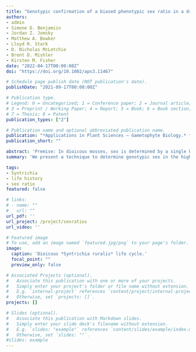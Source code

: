 ```yaml
---
title: "Genotypic confirmation of a biased phenotypic sex ratio in a dryland moss using restriction fragment length polymorphisms"
authors:
- admin
- Simone D. Benjamiin
- Jordan Z. Jomsky
- Matthew A. Bowker
- Lloyd R. Stark
- D. Nicholas McLetchie
- Brent D. Mishler
- Kirsten M. Fisher
date: "2022-04-17T00:00:00Z"
doi: "https://doi.org/10.1002/aps3.11467"

# Schedule page publish date (NOT publication's date).
publishDate: "2021-09-17T00:00:00Z"

# Publication type.
# Legend: 0 = Uncategorized; 1 = Conference paper; 2 = Journal article;
# 3 = Preprint / Working Paper; 4 = Report; 5 = Book; 6 = Book section;
# 7 = Thesis; 8 = Patent
publication_types: ["2"]

# Publication name and optional abbreviated publication name.
publication: "*Applications in Plant Sciences – Gametophyte Biology.* *Cover feature"
publication_short: ""

abstract: 'Premise: In dioicous mosses, sex is determined by a single U (female, ♀) or V (male, ♂) chromosome. Although a 1 : 1 sex ratio is expected following meiosis, phenotypic sex ratios based on the production of gametangia are often female-biased. The dryland moss <i>Syntrichia caninervis</i> (Pottiaceae) is notable for its low frequency of sex expression and strong phenotypic female bias. Here we present a technique to determine genotypic sex in a single shoot of S. caninervis, and report results of a case study examining genotypic and phenotypic sex ratios. Methods: We reanalyzed 271 non-expressing gametophyte shoots from a previous study on <i>S. caninervis</i> sex expression across microhabitats using a restriction fragment length polymorphism (RFLP) method. Results: We recovered a genotypic sex ratio in non-expressing shoots of 18.4♀ : 1♂, which exceeds the female bias of the phenotypic ratio (5.3♀ : 1♂; P = 0.013). We also found that the distribution of male and female genotypes across microsites with different levels of sun exposure was not predicted by patterns of sex expression in these microsites. Discussion: These findings contribute to our understanding of how the environment may modulate sex ratios in <i>S. caninervis</i>, either through its direct influence on sex expression or through selection on genotypes with particular sex expression phenotypes.'
summary: 'We present a technique to determine genotypic sex in the highly clonal <i>Syntrichia caninervis</i>, and the results of a case study examining genotypic and phenotypic sex ratios.'

tags:
- Syntrichia
- life history
- sex ratio
featured: false

# links:
# - name: ""
#   url: ""
url_pdf: ''
url_project: /project/sexratios
url_video: ''

# Featured image
# To use, add an image named `featured.jpg/png` to your page's folder. 
image:
  caption: 'Dioicous *Syntrichia ruralis* life cycle.'
  focal_point: ""
  preview_only: false

# Associated Projects (optional).
#   Associate this publication with one or more of your projects.
#   Simply enter your project's folder or file name without extension.
#   E.g. `internal-project` references `content/project/internal-project/index.md`.
#   Otherwise, set `projects: []`.
projects: []

# Slides (optional).
#   Associate this publication with Markdown slides.
#   Simply enter your slide deck's filename without extension.
#   E.g. `slides: "example"` references `content/slides/example/index.md`.
#   Otherwise, set `slides: ""`.
#slides: example
---
```


